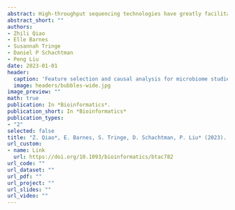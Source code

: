 ```yaml
---
abstract: High-throughput sequencing technologies have greatly facilitated microbiome research and have generated a large volume of microbiome data with the potential to answer key questions regarding microbiome assembly, structure and function. Cluster analysis aims to group features that behave similarly across treatments, and such grouping helps to highlight the functional relationships among features and may provide biological insights into microbiome networks. However, clustering microbiome data are challenging due to the sparsity and high dimensionality. We propose a model-based clustering method based on Poisson hurdle models for sparse microbiome count data. We describe an expectation-maximization algorithm and a modified version using simulated annealing to conduct the cluster analysis. Moreover, we provide algorithms for initialization and choosing the number of clusters. Simulation results demonstrate that our proposed methods provide better clustering results than alternative methods under a variety of settings. We also apply the proposed method to a sorghum rhizosphere microbiome dataset that results in interesting biological findings.
abstract_short: ""
authors:
- Zhili Qiao
- Elle Barnes
- Susannah Tringe
- Daniel P Schachtman
- Peng Liu 
date: 2023-01-01
header:
  caption: 'Feature selection and causal analysis for microbiome studies in the presence of confounding using standardization'
  image: headers/bubbles-wide.jpg
image_preview: ""
math: true
publication: In *Bioinformatics*.
publication_short: In *Bioinformatics*
publication_types:
- "2"
selected: false
title: "Z. Qiao*, E. Barnes, S. Tringe, D. Schachtman, P. Liu* (2023). Poisson hurdle model-based method for clustering microbiome features. Bioinformatics."
url_custom:
- name: Link
  url: https://doi.org/10.1093/bioinformatics/btac782
url_code: ""
url_dataset: ""
url_pdf: ""
url_project: ""
url_slides: ""
url_video: ""
---
```

